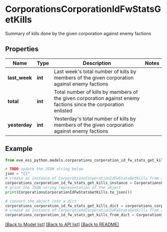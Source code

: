 # CorporationsCorporationIdFwStatsGetKills

Summary of kills done by the given corporation against enemy factions

## Properties

Name | Type | Description | Notes
------------ | ------------- | ------------- | -------------
**last_week** | **int** | Last week&#39;s total number of kills by members of the given corporation against enemy factions | 
**total** | **int** | Total number of kills by members of the given corporation against enemy factions since the corporation enlisted | 
**yesterday** | **int** | Yesterday&#39;s total number of kills by members of the given corporation against enemy factions | 

## Example

```python
from eve_esi_python.models.corporations_corporation_id_fw_stats_get_kills import CorporationsCorporationIdFwStatsGetKills

# TODO update the JSON string below
json = "{}"
# create an instance of CorporationsCorporationIdFwStatsGetKills from a JSON string
corporations_corporation_id_fw_stats_get_kills_instance = CorporationsCorporationIdFwStatsGetKills.from_json(json)
# print the JSON string representation of the object
print(CorporationsCorporationIdFwStatsGetKills.to_json())

# convert the object into a dict
corporations_corporation_id_fw_stats_get_kills_dict = corporations_corporation_id_fw_stats_get_kills_instance.to_dict()
# create an instance of CorporationsCorporationIdFwStatsGetKills from a dict
corporations_corporation_id_fw_stats_get_kills_from_dict = CorporationsCorporationIdFwStatsGetKills.from_dict(corporations_corporation_id_fw_stats_get_kills_dict)
```
[[Back to Model list]](../README.md#documentation-for-models) [[Back to API list]](../README.md#documentation-for-api-endpoints) [[Back to README]](../README.md)


